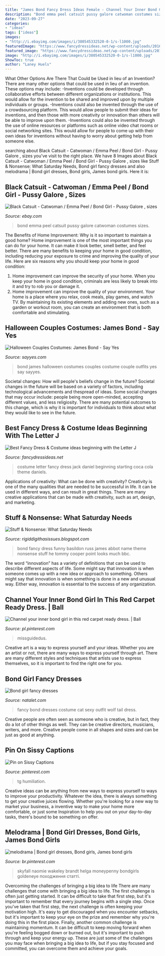 ```yaml
---
title: "James Bond Fancy Dress Ideas Female - Channel Your Inner Bond Girl In This Red Carpet Ready Dress."
description: "Bond emma peel catsuit pussy galore catwoman costumes sizes"
date: "2023-09-27"
categories:
- "ideas"
tags: ["ideas"]
images:
- "http://i.ebayimg.com/images/i/380545332520-0-1/s-l1000.jpg"
featuredImage: "https://www.fancydressideas.net/wp-content/uploads/2016/06/fancy-dress-costume-jack-daniels-coca-cola-drinks-brand.jpg"
featured_image: "https://www.fancydressideas.net/wp-content/uploads/2016/06/fancy-dress-costume-jack-daniels-coca-cola-drinks-brand.jpg"
image: "http://i.ebayimg.com/images/i/380545332520-0-1/s-l1000.jpg"
ShowToc: true
author: "Laney Huels"
---
```



What Other Options Are There That Could be Used in lieu of an Invention?
There are many other options that could be used in lieu of an invention. These options may include: 
-Inventions could be developed through collaborative efforts between different organizations or institutions. This would allow for the invention to be shared and improved upon by multiple individuals or groups. 
-Inventions could also be invented through the use of a crowdsourcing platform. This would allow people to submit their ideas for inventions, and then those with more creativity or innovation than others will be able to improve upon them. 
-Inventions could also be invented through the use of online resources or platforms such as online video chat rooms or social networking sites. This would allow for people to come up with their own ideas for inventions without having to worry about getting help from someone else.

	

		
searching about Black Catsuit - Catwoman / Emma Peel / Bond Girl - Pussy Galore , sizes you've visit to the right place. We have 8 Images about Black Catsuit - Catwoman / Emma Peel / Bond Girl - Pussy Galore , sizes like Stuff &amp; Nonsense: What Saturday Needs, Bond girl fancy dresses and also melodrama | Bond girl dresses, Bond girls, James bond girls. Here it is:
		
    
## Black Catsuit - Catwoman / Emma Peel / Bond Girl - Pussy Galore , Sizes

<img loading=lazy src="http://i.ebayimg.com/images/i/380545332520-0-1/s-l1000.jpg" onerror="this.onerror=null;this.src='https://tse2.mm.bing.net/th?id=OIP.l-VGPCLkXXG_a6e8DthZuQHaKl&amp;pid=15.1';" alt="Black Catsuit - Catwoman / Emma Peel / Bond Girl - Pussy Galore , sizes">

_Source: ebay.com_

>bond emma peel catsuit pussy galore catwoman costumes sizes. 

	

The Benefits of Home Improvement: Why is it so important to maintain a good home?
Home improvement is one of the most important things you can do for your home. It can make it look better, smell better, and feel better. There are many benefits to keeping your home in good condition, including reducing your exposure to crime and improving the quality of your life. Here are six reasons why you should keep your home in good condition: 
1. Home improvement can improve the security of your home. When you keep your home in good condition, criminals are less likely to break into it and try to rob you or damage it. 
2. Home improvement can improve the quality of your environment. Your home is a place where you relax, cook meals, play games, and watch TV. By maintaining its existing elements and adding new ones, such as a garden or workout room, you can create an environment that is both comfortable and stimulating. 

    
## Halloween Couples Costumes: James Bond - Say Yes

<img loading=lazy src="http://sayyes.com/wp-content/uploads/2014/10/james-bond-halloween.png" onerror="this.onerror=null;this.src='https://tse2.mm.bing.net/th?id=OIP.SQUPn_Fy_qOqyK-4Lki4iQHaLH&amp;pid=15.1';" alt="Halloween Couples Costumes: James Bond - Say Yes">

_Source: sayyes.com_

>bond james halloween costumes couples costume couple outfits yes say sayyes. 

	

Societal changes: How will people's beliefs change in the future?
Societal changes in the future will be based on a variety of factors, including technological advancements and thespread of ideas. Some social changes that may occur include: people being more open-minded, accepting different values, and less religiosity. There are many potential outcomes to this change, which is why it is important for individuals to think about what they would like to see in the future.

    
## Best Fancy Dress &amp; Costume Ideas Beginning With The Letter J

<img loading=lazy src="https://www.fancydressideas.net/wp-content/uploads/2016/06/fancy-dress-costume-jack-daniels-coca-cola-drinks-brand.jpg" onerror="this.onerror=null;this.src='https://tse3.mm.bing.net/th?id=OIP.H_ETttmkxX6QLtrRKYUd6gHaKK&amp;pid=15.1';" alt="Best Fancy Dress &amp; Costume ideas beginning with the Letter J">

_Source: fancydressideas.net_

>costume letter fancy dress jack daniel beginning starting coca cola theme daniels. 

	

Applications of creativity: What can be done with creativity?
Creativity is one of the many qualities that are needed to be successful in life. It can be used in different ways, and can result in great things. There are many creative applications that can be made with creativity, such as art, design, and marketing.

    
## Stuff &amp; Nonsense: What Saturday Needs

<img loading=lazy src="http://3.bp.blogspot.com/-ODXb4sKa2dw/UKvZpE-tLPI/AAAAAAAAAMQ/5FI3aHdf5e4/s1600/basildonbond.jpg" onerror="this.onerror=null;this.src='https://tse3.mm.bing.net/th?id=OIP.ADOYSG48hUKu0O4-ZPu7dgAAAA&amp;pid=15.1';" alt="Stuff &amp; Nonsense: What Saturday Needs">

_Source: rigiddigithasissues.blogspot.com_

>bond fancy dress funny basildon russ james abbot name theme nonsense stuff he tommy cooper point looks much bbc. 

	

The word “innovation” has a variety of definitions that can be used to describe different aspects of life. Some might say that innovation is when someone comes up with a new idea or approach to something. Others might say that innovation is when something is done in a new and unusual way. Either way, innovation is essential to the success of any organization.

    
## Channel Your Inner Bond Girl In This Red Carpet Ready Dress. | Ball

<img loading=lazy src="https://i.pinimg.com/736x/a7/7f/af/a77faf1608fc78012da79a51206d2b86--bond-girl-lurex.jpg" onerror="this.onerror=null;this.src='https://tse2.mm.bing.net/th?id=OIP.-6aYvBDuteIuq1OW67QZPAHaKt&amp;pid=15.1';" alt="Channel your inner bond girl in this red carpet ready dress. | Ball">

_Source: pl.pinterest.com_

>missguidedus. 

	

Creative art is a way to express yourself and your ideas. Whether you are an artist or not, there are many ways to express yourself through art. There are many different styles and techniques that artists use to express themselves, so it is important to find the right one for you.

    
## Bond Girl Fancy Dresses

<img loading=lazy src="http://natalet.com/images/bond_girl_fancy_dresses/bond-girl-fancy-dresses-91-14.jpg" onerror="this.onerror=null;this.src='https://tse2.mm.bing.net/th?id=OIP.yBa4XoRKmKXemgjnbkKZBQHaNW&amp;pid=15.1';" alt="Bond girl fancy dresses">

_Source: natalet.com_

>fancy bond dresses costume cat sexy outfit wolf tail dress. 

	

Creative people are often seen as someone who is creative, but in fact, they do a lot of other things as well. They can be creative directors, musicians, writers, and more. Creative people come in all shapes and sizes and can be just as good at anything.

    
## Pin On Sissy Captions

<img loading=lazy src="https://i.pinimg.com/736x/a5/92/d3/a592d31c4efe8d001263d0e1f430475b.jpg" onerror="this.onerror=null;this.src='https://tse2.mm.bing.net/th?id=OIP.Girvcrjt3kh6iSgtz3IG6wHaGu&amp;pid=15.1';" alt="Pin on Sissy Captions">

_Source: pinterest.com_

>tg humiliation. 

	

Creative ideas can be anything from new ways to express yourself to ways to improve your productivity. Whatever the idea, there is always something to get your creative juices flowing. Whether you're looking for a new way to market your business, a inventive way to make your home more comfortable, or just some Inspiration to help you out on your day-to-day tasks, there's bound to be something on offer.

    
## Melodrama | Bond Girl Dresses, Bond Girls, James Bond Girls

<img loading=lazy src="https://i.pinimg.com/originals/2c/cc/84/2ccc84e4e556d7ffeb6d389a19ecd121.jpg" onerror="this.onerror=null;this.src='https://tse2.mm.bing.net/th?id=OIP.u70U-6jkcD-LMzZXCAKQPAAAAA&amp;pid=15.1';" alt="melodrama | Bond girl dresses, Bond girls, James bond girls">

_Source: br.pinterest.com_

>skyfall naomie wakeley brandt helga moneypenny bondgirls goldeneye походження статті. 

	

Overcoming the challenges of bringing a big idea to life
There are many challenges that come with bringing a big idea to life. The first challenge is often just getting started. It can be difficult to take that first step, but it's important to remember that every journey begins with a single step. Once you've taken that first step, the next challenge is often keeping your motivation high. It's easy to get discouraged when you encounter setbacks, but it's important to keep your eye on the prize and remember why you're doing this in the first place. Finally, another common challenge is maintaining momentum. It can be difficult to keep moving forward when you're feeling bogged down or burned out, but it's important to push through and keep your energy up. These are just some of the challenges you may face when bringing a big idea to life, but if you stay focused and committed, you can overcome them and achieve your goals.

